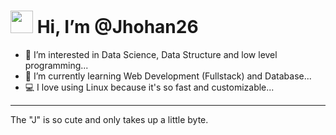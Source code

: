 # <img src="https://media.giphy.com/media/hvRJCLFzcasrR4ia7z/giphy.gif" width="36"> Hi, I’m @Jhohan26
- 👀 I’m interested in Data Science, Data Structure and low level programming...
- 🌱 I’m currently learning Web Development (Fullstack) and Database...
- 💻 I love using Linux because it's so fast and customizable...
---
The "J" is so cute and only takes up a little byte.

<!---
Jhohan26/Jhohan26 is a ✨ special ✨ repository because its `README.md` (this file) appears on your GitHub profile.
You can click the Preview link to take a look at your changes.
--->
